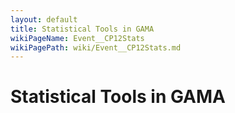 ```yaml
---
layout: default
title: Statistical Tools in GAMA
wikiPageName: Event__CP12Stats
wikiPagePath: wiki/Event__CP12Stats.md
---
```

# Statistical Tools in GAMA
